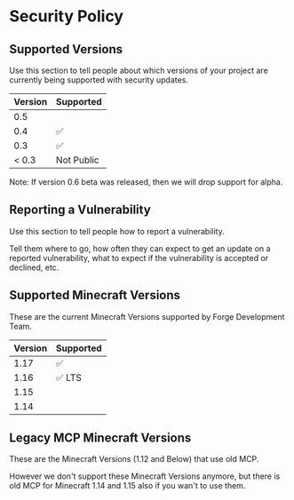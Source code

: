 # Security Policy

## Supported Versions

Use this section to tell people about which versions of your project are currently being supported with security updates.

| Version | Supported          |
| ------- | ------------------ |
| 0.5     |                    |
| 0.4     | :white_check_mark: |
| 0.3     | :white_check_mark: |
| < 0.3   | Not Public         |

Note: If version 0.6 beta was released, then we will drop support for alpha.

## Reporting a Vulnerability

Use this section to tell people how to report a vulnerability.

Tell them where to go, how often they can expect to get an update on a reported vulnerability, what to expect if the vulnerability is accepted or declined, etc.

## Supported Minecraft Versions

These are the current Minecraft Versions supported by Forge Development Team.

| Version | Supported              |
| ------- | ---------------------- |
| 1.17    | :white_check_mark:     |
| 1.16    | :white_check_mark: LTS |
| 1.15    |                        |
| 1.14    |                        |

## Legacy MCP Minecraft Versions

These are the Minecraft Versions (1.12 and Below) that use old MCP.

However we don't support these Minecraft Versions anymore, but there is old MCP for Minecraft 1.14 and 1.15 also if you wan't to use them.
